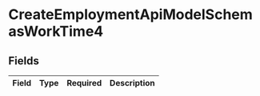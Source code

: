 # CreateEmploymentApiModelSchemasWorkTime4


## Fields

| Field       | Type        | Required    | Description |
| ----------- | ----------- | ----------- | ----------- |